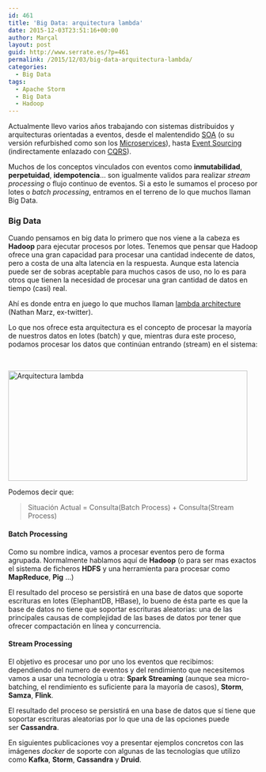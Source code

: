 ```yaml
---
id: 461
title: 'Big Data: arquitectura lambda'
date: 2015-12-03T23:51:16+00:00
author: Marçal
layout: post
guid: http://www.serrate.es/?p=461
permalink: /2015/12/03/big-data-arquitectura-lambda/
categories:
  - Big Data
tags:
  - Apache Storm
  - Big Data
  - Hadoop
---
```

Actualmente llevo varios años trabajando con sistemas distribuidos y arquitecturas orientadas a eventos, desde el malentendido <a href="http://www.serrate.es/tag/soa/" target="_blank">SOA</a> (o su versión refurbished como son los <a href="http://udidahan.com/2014/03/31/on-that-microservices-thing/" target="_blank">Microservices</a>), hasta <a href="http://www.serrate.es/2015/02/18/sesion-en-la-dotnetspain-conference/" target="_blank">Event Sourcing</a> (indirectamente enlazado con <a href="http://www.serrate.es/category/arquitectura/cqrs/" target="_blank">CQRS</a>).

Muchos de los conceptos vinculados con eventos como **inmutabilidad**, **perpetuidad**, **idempotencia**… son igualmente validos para realizar _stream processing_ o flujo continuo de eventos. Si a esto le sumamos el proceso por lotes o _batch processing_, entramos en el terreno de lo que muchos llaman Big Data.

### Big Data

Cuando pensamos en big data lo primero que nos viene a la cabeza es **Hadoop** para ejecutar procesos por lotes. Tenemos que pensar que Hadoop ofrece una gran capacidad para procesar una cantidad indecente de datos, pero a costa de una alta latencia en la respuesta. Aunque esta latencia puede ser de sobras aceptable para muchos casos de uso, no lo es para otros que tienen la necesidad de procesar una gran cantidad de datos en tiempo (casi) real.

Ahí es donde entra en juego lo que muchos llaman <a href="http://nathanmarz.com/blog/how-to-beat-the-cap-theorem.html" target="_blank">lambda architecture</a> (Nathan Marz, ex-twitter).

<!--more-->Lo que nos ofrece esta arquitectura es el concepto de procesar la mayoría de nuestros datos en lotes (batch) y que, mientras dura este proceso, podamos procesar los datos que continúan entrando (stream) en el sistema:

&nbsp;

[<img class="aligncenter size-full wp-image-466" src="http://www.serrate.es/wp-content/uploads/2015/12/Lambda-3.png" alt="Arquitectura lambda" width="483" height="223" srcset="http://www.serrate.es/wp-content/uploads/2015/12/Lambda-3.png 483w, http://www.serrate.es/wp-content/uploads/2015/12/Lambda-3-300x139.png 300w" sizes="(max-width: 483px) 100vw, 483px" />](http://www.serrate.es/wp-content/uploads/2015/12/Lambda-3.png)

Podemos decir que:

> Situación Actual = Consulta(Batch Process) + Consulta(Stream Process)

#### Batch Processing

Como su nombre indica, vamos a procesar eventos pero de forma agrupada. Normalmente hablamos aquí de **Hadoop** (o para ser mas exactos el sistema de ficheros **HDFS** y una herramienta para procesar como **MapReduce**, **Pig** …)

El resultado del proceso se persistirá en una base de datos que soporte escrituras en lotes (ElephantDB, HBase), lo bueno de ésta parte es que la base de datos no tiene que soportar escrituras aleatorias: una de las principales causas de complejidad de las bases de datos por tener que ofrecer compactación en línea y concurrencia.

#### Stream Processing

El objetivo es procesar uno por uno los eventos que recibimos: dependiendo del numero de eventos y del rendimiento que necesitemos vamos a usar una tecnología u otra: **Spark Streaming** (aunque sea micro-batching, el rendimiento es suficiente para la mayoría de casos), **Storm**, **Samza**, **Flink**.

El resultado del proceso se persistirá en una base de datos que sí tiene que soportar escrituras aleatorias por lo que una de las opciones puede ser **Cassandra**.

En siguientes publicaciones voy a presentar ejemplos concretos con las imágenes _docker_ de soporte con algunas de las tecnologías que utilizo como **Kafka**, **Storm**, **Cassandra** y **Druid**.